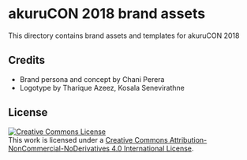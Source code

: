 # akuruCON 2018 brand assets

This directory contains brand assets and templates for akuruCON 2018

## Credits

- Brand persona and concept by Chani Perera
- Logotype by Tharique Azeez, Kosala Senevirathne


## License
<a rel="license" href="http://creativecommons.org/licenses/by-nc-nd/4.0/"><img alt="Creative Commons License" style="border-width:0" src="https://i.creativecommons.org/l/by-nc-nd/4.0/88x31.png" /></a><br />This work is licensed under a <a rel="license" href="http://creativecommons.org/licenses/by-nc-nd/4.0/">Creative Commons Attribution-NonCommercial-NoDerivatives 4.0 International License</a>.
